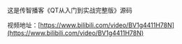 这是传智播客《QT从入门到实战完整版》源码

视频地址：[https://www.bilibili.com/video/BV1g4411H78N](https://www.bilibili.com/video/BV1g4411H78N)



